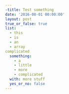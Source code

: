 ```yaml
---
-title: Test something
date: '2016-08-01 00:00:00'
layout: post
true_or_false: true
list:
  - this
  - is
  - an
  - array
complicated
  something:
    - a
    - little
    - more
    - complicated
  with: more stuff
  yes_or_no: false
---
```

